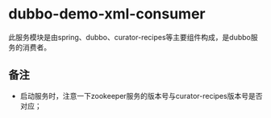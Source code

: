 # dubbo-demo-xml-consumer
此服务模块是由spring、dubbo、curator-recipes等主要组件构成，是dubbo服务的消费者。
    
## 备注
* 启动服务时，注意一下zookeeper服务的版本号与curator-recipes版本号是否对应；